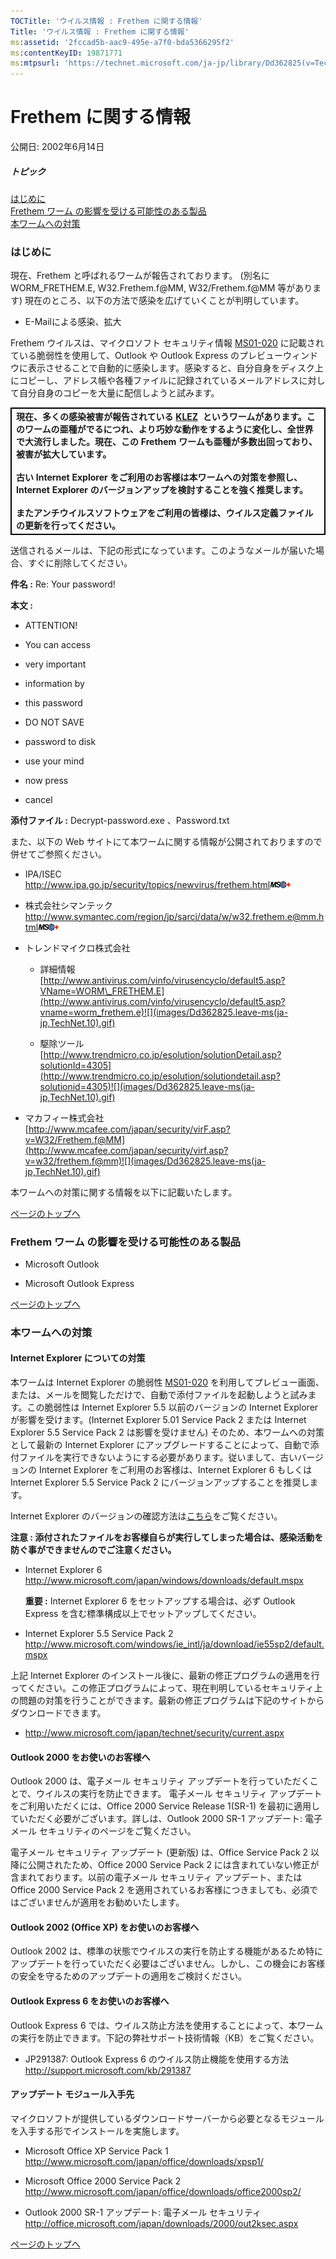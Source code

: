 ```yaml
---
TOCTitle: 'ウイルス情報 : Frethem に関する情報'
Title: 'ウイルス情報 : Frethem に関する情報'
ms:assetid: '2fccad5b-aac9-495e-a7f0-bda5366295f2'
ms:contentKeyID: 19871771
ms:mtpsurl: 'https://technet.microsoft.com/ja-jp/library/Dd362825(v=TechNet.10)'
---
```


Frethem に関する情報
====================

公開日: 2002年6月14日

##### トピック

[](#ecaa)[はじめに](#ecaa)  
[](#ebaa)[Frethem ワーム の影響を受ける可能性のある製品](#ebaa)  
[](#eaaa)[本ワームへの対策](#eaaa)

### はじめに

現在、Frethem と呼ばれるワームが報告されております。 (別名に WORM\_FRETHEM.E, W32.Frethem.f@MM, W32/Frethem.f@MM 等があります) 現在のところ、以下の方法で感染を広げていくことが判明しています。

-   E-Mailによる感染、拡大

Frethem ウイルスは、マイクロソフト セキュリティ情報 [MS01-020](http://www.microsoft.com/japan/technet/security/bulletin/ms01-020.mspx) に記載されている脆弱性を使用して、Outlook や Outlook Express のプレビューウィンドウに表示させることで自動的に感染します。感染すると、自分自身をディスク上にコピーし、アドレス帳や各種ファイルに記録されているメールアドレスに対して自分自身のコピーを大量に配信しようと試みます。

 
<p> </p>
<table style="border:1px solid black;">
<colgroup>
<col width="100%" />
</colgroup>
<tbody>
<tr class="odd">
<td style="border:1px solid black;"><strong>現在、多くの感染被害が報告されている</strong> <a href="https://technet.microsoft.com/ja-jp/library/f887fc46-e5ce-4765-adb3-6bb76d906eff(v=TechNet.10)"><strong>KLEZ</strong></a>  <strong>というワームがあります。このワームの亜種がでるにつれ、より巧妙な動作をするように変化し、全世界で大流行しました。現在、この Frethem ワームも亜種が多数出回っており、被害が拡大しています。</strong>
<br/><br/>
<strong>古い Internet Explorer をご利用のお客様は本ワームへの対策を参照し、Internet Explorer のバージョンアップを検討することを強く推奨します。</strong>
<br/><br/>
<strong>またアンチウイルスソフトウェアをご利用の皆様は、ウイルス定義ファイルの更新を行ってください。</strong></td>
</tr>
</tbody>
</table>
 

送信されるメールは、下記の形式になっています。このようなメールが届いた場合、すぐに削除してください。

**件名 :** Re: Your password!

**本文 :**

-   ATTENTION!

-   You can access

-   very important

-   information by

-   this password

-   DO NOT SAVE

-   password to disk

-   use your mind

-   now press

-   cancel

**添付ファイル :** Decrypt-password.exe 、Password.txt

また、以下の Web サイトにて本ワームに関する情報が公開されておりますので併せてご参照ください。

-   IPA/ISEC  
    <http://www.ipa.go.jp/security/topics/newvirus/frethem.html>![](images/Dd362825.leave-ms(ja-jp,TechNet.10).gif)

-   株式会社シマンテック  
    <http://www.symantec.com/region/jp/sarcj/data/w/w32.frethem.e@mm.html>![](images/Dd362825.leave-ms(ja-jp,TechNet.10).gif)

-   トレンドマイクロ株式会社

    -   詳細情報  
        [http://www.antivirus.com/vinfo/virusencyclo/default5.asp?VName=WORM\_FRETHEM.E](http://www.antivirus.com/vinfo/virusencyclo/default5.asp?vname=worm_frethem.e)![](images/Dd362825.leave-ms(ja-jp,TechNet.10).gif)

    -   駆除ツール  
        [http://www.trendmicro.co.jp/esolution/solutionDetail.asp?solutionId=4305](http://www.trendmicro.co.jp/esolution/solutiondetail.asp?solutionid=4305)![](images/Dd362825.leave-ms(ja-jp,TechNet.10).gif)

-   マカフィー株式会社  
    [http://www.mcafee.com/japan/security/virF.asp?v=W32/Frethem.f@MM](http://www.mcafee.com/japan/security/virf.asp?v=w32/frethem.f@mm)![](images/Dd362825.leave-ms(ja-jp,TechNet.10).gif)

本ワームへの対策に関する情報を以下に記載いたします。

[](#mainsection)[ページのトップへ](#mainsection)

### Frethem ワーム の影響を受ける可能性のある製品

-   Microsoft Outlook

-   Microsoft Outlook Express

[](#mainsection)[ページのトップへ](#mainsection)

### 本ワームへの対策

#### Internet Explorer についての対策

本ワームは Internet Explorer の脆弱性 [MS01-020](http://www.microsoft.com/japan/technet/security/bulletin/ms01-020.mspx) を利用してプレビュー画面、または、メールを閲覧しただけで、自動で添付ファイルを起動しようと試みます。この脆弱性は Internet Explorer 5.5 以前のバージョンの Internet Explorer が影響を受けます。(Internet Explorer 5.01 Service Pack 2 または Internet Explorer 5.5 Service Pack 2 は影響を受けません) そのため、本ワームへの対策として最新の Internet Explorer にアップグレードすることによって、自動で添付ファイルを実行できないようにする必要があります。従いまして、古いバージョンの Internet Explorer をご利用のお客様は、Internet Explorer 6 もしくは Internet Explorer 5.5 Service Pack 2 にバージョンアップすることを推奨します。

Internet Explorer のバージョンの確認方法は[こちら](http://www.microsoft.com/japan/security/bulletins/ver_ie.mspx)をご覧ください。

**注意 : 添付されたファイルをお客様自らが実行してしまった場合は、感染活動を防ぐ事ができませんのでご注意ください。**

-   Internet Explorer 6  
    <http://www.microsoft.com/japan/windows/downloads/default.mspx>

    **重要 :** Internet Explorer 6 をセットアップする場合は、必ず Outlook Express を含む標準構成以上でセットアップしてください。

-   Internet Explorer 5.5 Service Pack 2  
    <http://www.microsoft.com/windows/ie_intl/ja/download/ie55sp2/default.mspx>

上記 Internet Explorer のインストール後に、最新の修正プログラムの適用を行ってください。この修正プログラムによって、現在判明しているセキュリティ上の問題の対策を行うことができます。最新の修正プログラムは下記のサイトからダウンロードできます。

-   <http://www.microsoft.com/japan/technet/security/current.aspx>

#### Outlook 2000 をお使いのお客様へ

Outlook 2000 は、電子メール セキュリティ アップデートを行っていただくことで、ウイルスの実行を防止できます。 電子メール セキュリティ アップデートをご利用いただくには、Office 2000 Service Release 1(SR-1) を最初に適用していただく必要がございます。詳しは、Outlook 2000 SR-1 アップデート: 電子メール セキュリティのページをご覧ください。

電子メール セキュリティ アップデート (更新版) は、Office Service Pack 2 以降に公開されたため、Office 2000 Service Pack 2 には含まれていない修正が含まれております。以前の電子メール セキュリティ アップデート、または Office 2000 Service Pack 2 を適用されているお客様につきましても、必須ではございませんが適用をお勧めいたします。

#### Outlook 2002 (Office XP) をお使いのお客様へ

Outlook 2002 は、標準の状態でウイルスの実行を防止する機能があるため特にアップデートを行っていただく必要はございません。しかし、この機会にお客様の安全を守るためのアップデートの適用をご検討ください。

#### Outlook Express 6 をお使いのお客様へ

Outlook Express 6 では、ウイルス防止方法を使用することによって、本ワームの実行を防止できます。下記の弊社サポート技術情報（KB）をご覧ください。

-   JP291387: Outlook Express 6 のウイルス防止機能を使用する方法  
    <http://support.microsoft.com/kb/291387>

#### アップデート モジュール入手先

マイクロソフトが提供しているダウンロードサーバーから必要となるモジュールを入手する形でインストールを実施します。

-   Microsoft Office XP Service Pack 1  
    <http://www.microsoft.com/japan/office/downloads/xpsp1/>

-   Microsoft Office 2000 Service Pack 2  
    <http://www.microsoft.com/japan/office/downloads/office2000sp2/>

-   Outlook 2000 SR-1 アップデート: 電子メール セキュリティ  
    <http://office.microsoft.com/japan/downloads/2000/out2ksec.aspx>

[](#mainsection)[ページのトップへ](#mainsection)
